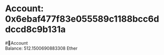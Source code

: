 
Account: 0x6ebaf477f83e055589c1188bcc6ddccd8c9b131a
===================================================
  
#📜Account  
Balance: 512.1500690883308 Ether